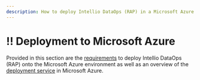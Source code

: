 ```yaml
---
description: How to deploy Intellio DataOps (RAP) in a Microsoft Azure infrastructure
---
```


# !! Deployment to Microsoft Azure

Provided in this section are the [requirements](pre-deployment-requirements.md) to deploy Intellio DataOps \(RAP\) onto the Microsoft Azure environment as well as an overview of the [deployment service](using-the-deployment-service-in-microsoft-azure.md) in Microsoft Azure.



